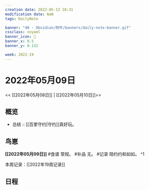 ```yaml
---
creation date: 2022-05-13 10:31
modification date: NaN
tags: DailyNote

banner: "40 - Obsidian/附件/banners/daily-note-banner.gif"
cssclass: noyaml
banner_icon: 💌
banner_x: 0.5
banner_y: 0.132

week: 2022-19
---
```


# 2022年05月09日

<< [[2022年05月08日]] | [[2022年05月10日]]>>


## 概览
- 总结 :: [[百里守约|守约]]真好玩。
## 鸟崽
**[[2022年05月09日]]**
#食谱 常规。
#补品 无。
#记录 陪约约和如如。
^1

本周记录：[[2022年19周记录]]

## 日程
